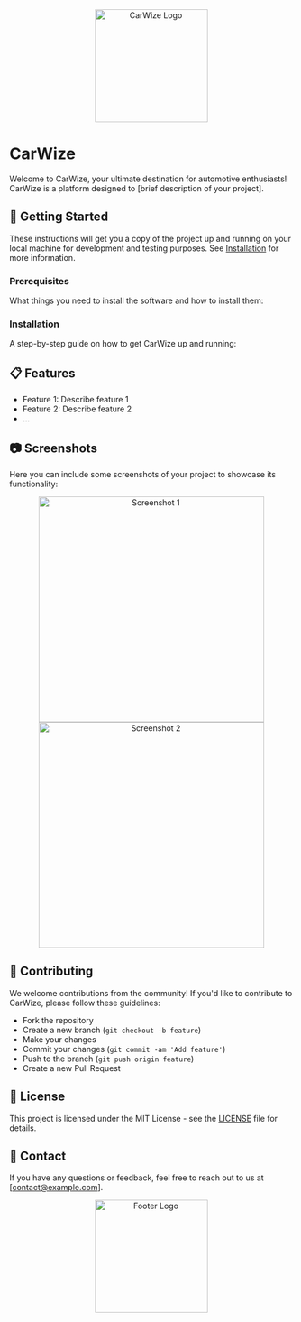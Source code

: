 <div align="center">
  <img src="https://your-image-url.com/your-logo.png" alt="CarWize Logo" width="200">
</div>

# CarWize

Welcome to CarWize, your ultimate destination for automotive enthusiasts! CarWize is a platform designed to [brief description of your project]. 

## 🚀 Getting Started

These instructions will get you a copy of the project up and running on your local machine for development and testing purposes. See [Installation](#installation) for more information.

### Prerequisites

What things you need to install the software and how to install them:


### Installation

A step-by-step guide on how to get CarWize up and running:


## 📋 Features

- Feature 1: Describe feature 1
- Feature 2: Describe feature 2
- ...

## 📷 Screenshots

Here you can include some screenshots of your project to showcase its functionality:

<div align="center">
  <img src="https://your-image-url.com/screenshot1.png" alt="Screenshot 1" width="400">
  <img src="https://your-image-url.com/screenshot2.png" alt="Screenshot 2" width="400">
</div>

## 🤝 Contributing

We welcome contributions from the community! If you'd like to contribute to CarWize, please follow these guidelines:

- Fork the repository
- Create a new branch (`git checkout -b feature`)
- Make your changes
- Commit your changes (`git commit -am 'Add feature'`)
- Push to the branch (`git push origin feature`)
- Create a new Pull Request

## 📝 License

This project is licensed under the MIT License - see the [LICENSE](LICENSE) file for details.

## 📧 Contact

If you have any questions or feedback, feel free to reach out to us at [contact@example.com].

<div align="center">
  <img src="https://your-image-url.com/footer-logo.png" alt="Footer Logo" width="200">
</div>
